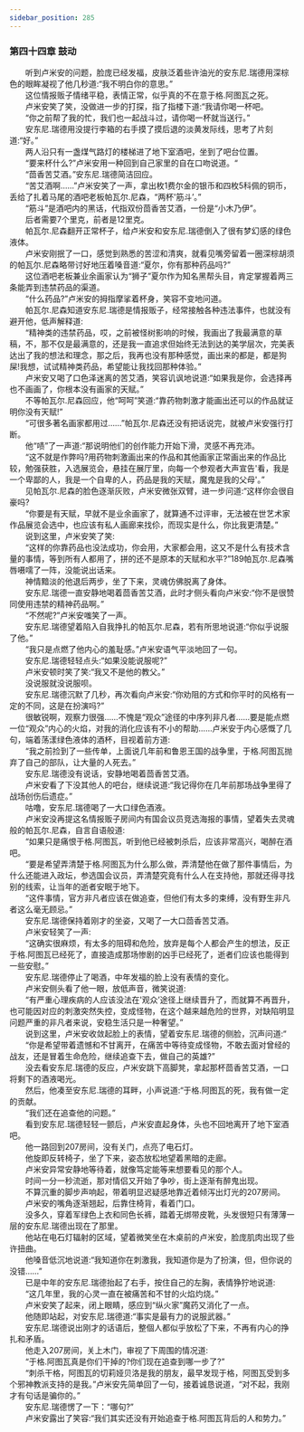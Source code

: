 ```yaml
---
sidebar_position: 285
---
```

### 第四十四章 鼓动  


　　听到卢米安的问题，脸庞已经发福，皮肤泛着些许油光的安东尼.瑞德用深棕色的眼眸凝视了他几秒道:“我不明白你的意思。”  
　　这位情报贩子情绪平稳，表情正常，似乎真的不在意于格.阿图瓦之死。  
　　卢米安笑了笑，没做进一步的打探，指了指楼下道:“我请你喝一杯吧。  
　　“你之前帮了我的忙，我们也一起战斗过，请你喝一杯就当送行。”  
　　安东尼.瑞德用没提行李箱的右手摸了摸后退的淡黄发际线，思考了片刻道:“好。”  
　　两人沿只有一盏煤气路灯的楼梯进了地下室酒吧，坐到了吧台位置。  
　　“要来杯什么?”卢米安用一种回到自己家里的自在口吻说道。“  
　　“茴香苦艾酒。”安东尼.瑞德简洁回应。  
　　“苦艾酒啊……”卢米安笑了一声，拿出枚1费尔金的银币和四枚5科佩的铜币，丢给了扎着马尾的酒吧老板帕瓦尔.尼森，“两杯'筋斗’。”  
　　“筋斗”是酒吧内的黑话，代指双份茴香苦艾酒，一份是“小木乃伊”。  
　　后者需要7个里克，前者是12里克。  
　　帕瓦尔.尼森翻开正常杯子，给卢米安和安东尼.瑞德倒入了很有梦幻感的绿色液体。  
　　卢米安刚抿了一口，感觉到熟悉的苦涩和清爽，就看见嘴旁留着一圈深棕胡须的帕瓦尔.尼森略带讨好地压着嗓音道:“夏尔，你有那种药品吗?”  
　　这位酒吧老板兼业余画家认为“狮子”夏尔作为知名黑帮头目，肯定掌握着两三条能弄到违禁药品的渠道。  
　　“什么药品?”卢米安的拇指摩挲着杯身，笑容不变地问道。  
　　帕瓦尔.尼森知道安东尼.瑞德是情报贩子，经常接触各种违法事件，也就没有避开他，低声解释道:  
　　“精神类的违禁药品，哎，之前被怪树影响的时候，我画出了我最满意的草稿，不，那不仅是最满意的，还是我一直追求但始终无法到达的美学层次，完美表达出了我的想法和理念，那之后，我再也没有那种感觉，画出来的都是，都是狗屎!我想，试试精神类药品，希望能让我找回那种体验。”  
　　卢米安又喝了口色泽迷离的苦艾酒，笑容讥讽地说道:“如果我是你，会选择再也不画画了，你根本没有画家的天赋。”  
　　不等帕瓦尔.尼森回应，他“呵呵”笑道:“靠药物刺激才能画出还可以的作品就证明你没有天赋!”  
　　“可很多著名画家都用过……”帕瓦尔.尼森还没有把话说完，就被卢米安强行打断。  
　　他“啧”了一声道:“那说明他们的创作能力开始下滑，灵感不再充沛。  
　　“这不就是作弊吗?用药物刺激画出来的作品和其他画家正常画出来的作品比较，勉强获胜，入选展览会，悬挂在展厅里，向每一个参观者大声宣告'看，我是一个卑鄙的人，我是一个自卑的人，药品是我的天赋，魔鬼是我的父母'。”  
　　见帕瓦尔.尼森的脸色逐渐灰败，卢米安微张双臂，进一步问道:“这样你会很自豪吗?  
　　“你要是有天赋，早就不是业余画家了，就算通不过评审，无法被在世艺术家作品展览会选中，也应该有私人画廊来找伱，而现实是什么，你比我更清楚。”  
　　说到这里，卢米安笑了笑:  
　　“这样的你靠药品也没法成功，你会用，大家都会用，这又不是什么有技术含量的事情，等到所有人都用了，拼的还不是原本的天赋和水平?”189帕瓦尔.尼森嘴唇嗫嚅了一阵，没能说出话来。  
　　神情黯淡的他退后两步，坐了下来，灵魂仿佛脱离了身体。  
　　安东尼.瑞德一直安静地喝着茴香苦艾酒，此时才侧头看向卢米安:“你不是很赞同使用违禁的精神药品啊。”  
　　“不然呢?”卢米安嗤笑了一声。  
　　安东尼.瑞德望着陷入自我挣扎的帕瓦尔.尼森，若有所思地说道:“你似乎说服了他。”  
　　“我只是点燃了他内心的羞耻感。”卢米安语气平淡地回了一句。  
　　安东尼.瑞德轻轻点头:“如果没能说服呢?”  
　　卢米安顿时笑了笑:“我又不是他的教父。”  
　　没说服就没说服呗。  
　　安东尼.瑞德沉默了几秒，再次看向卢米安:“你劝阻的方式和你平时的风格有一定的不同，这是在扮演吗?”  
　　很敏锐啊，观察力很强……不愧是“观众”途径的中序列非凡者……要是能点燃一位“观众”内心的火焰，对我的消化应该有不小的帮助……卢米安于内心感慨了几句，端着荡漾绿色液体的酒杯，目视着前方道:  
　　“我之前捡到了一些传单，上面说几年前和鲁恩王国的战争里，于格.阿图瓦抛弃了自己的部队，让大量的人死去。”  
　　安东尼.瑞德没有说话，安静地喝着茴香苦艾酒。  
　　卢米安看了下没其他人的吧台，继续说道:“我记得你在几年前那场战争里得了战场创伤后遗症。”  
　　咕噜，安东尼.瑞德喝了一大口绿色酒液。  
　　卢米安没再提这名情报贩子房间内有国会议员竞选海报的事情，望着失去灵魂般的帕瓦尔.尼森，自言自语般道:  
　　“如果只是痛恨于格.阿图瓦，听到他已经被刺杀后，应该非常高兴，喝醉在酒吧。  
　　“要是希望弄清楚于格.阿图瓦为什么那么做，弄清楚他在做了那件事情后，为什么还能进入政坛，参选国会议员，弄清楚究竟有什么人在支持他，那就还得寻找别的线索，让当年的逝者安眠于地下。  
　　“这件事情，官方非凡者应该在做追查，但他们有太多的束缚，没有野生非凡者这么毫无顾忌。”  
　　安东尼.瑞德保持着刚才的坐姿，又喝了一大口茴香苦艾酒。  
　　卢米安轻笑了一声:  
　　“这确实很麻烦，有太多的阻碍和危险，放弃是每个人都会产生的想法，反正于格.阿图瓦已经死了，直接造成那场惨剧的凶手已经死了，逝者们应该也能得到一些安慰。”  
　　安东尼.瑞德停止了喝酒，中年发福的脸上没有表情的变化。  
　　卢米安侧头看了他一眼，放低声音，微笑说道:  
　　“有严重心理疾病的人应该没法在'观众’途径上继续晋升了，而就算不再晋升，也可能因对应的刺激突然失控，变成怪物，在这个越来越危险的世界，对缺陷明显问题严重的非凡者来说，安稳生活只是一种奢望。”  
　　说到这里，卢米安收敛起脸上的表情，望着安东尼.瑞德的侧脸，沉声问道:“  
　　“你是希望带着遗憾和不甘离开，在痛苦中等待变成怪物，不敢去面对曾经的战友，还是冒着生命危险，继续追查下去，做自己的英雄?”  
　　没去看安东尼.瑞德的反应，卢米安跳下高脚凳，拿起那杯茴香苦艾酒，一口将剩下的酒液喝光。  
　　然后，他凑至安东尼.瑞德的耳畔，小声说道:“于格.阿图瓦的死，我有做一定的贡献。  
　　“我们还在追查他的问题。”  
　　看到安东尼.瑞德轻轻一颤后，卢米安直起身体，头也不回地离开了地下室酒吧。  
　　他一路回到207房间，没有关门，点亮了电石灯。  
　　他旋即反转椅子，坐了下来，姿态放松地望着黑暗的走廊。  
　　卢米安异常安静地等待着，就像笃定能等来想要看见的那个人。  
　　时间一分一秒流逝，那对情侣又开始了争吵，街上逐渐有醉鬼出现。  
　　不算沉重的脚步声响起，带着明显迟疑感地靠近着倾泻出灯光的207房间。  
　　卢米安的嘴角逐渐翘起，后靠住椅背，看着门口。  
　　没多久，穿着军绿色上衣和同色长裤，踏着无绑带皮靴，头发很短只有薄薄一层的安东尼.瑞德出现在了那里。  
　　他站在电石灯辐射的区域，望着微笑坐在木桌前的卢米安，脸庞肌肉出现了些许扭曲。  
　　他嗓音低沉地说道:“我知道你在刺激我，我知道你是为了扮演，但，但你说的没错……”  
　　已是中年的安东尼.瑞德抬起了右手，按住自己的左胸，表情狰狞地说道:  
　　“这几年里，我的心灵一直在被痛苦和不甘的火焰灼烧。”  
　　卢米安笑了起来，闭上眼睛，感应到“纵火家”魔药又消化了一点。  
　　他随即站起，对安东尼.瑞德道:“事实是最有力的说服武器。”  
　　安东尼.瑞德说出刚才的话语后，整個人都似乎放松了下来，不再有内心的挣扎和矛盾。  
　　他走入207房间，关上木门，审视了下周围的情况道:  
　　“于格.阿图瓦真是你们干掉的?你们现在追查到哪一步了?”  
　　“刺杀干格，阿图瓦的切莉娅贝洛是我的朋友，最早发现于格，阿图瓦受到多个邪神教派支持的是我。”卢米安先简单回了一句，接着诚恳说道，“对不起，我刚才有句话是骗你的。”  
　　安东尼.瑞德愣了一下：“哪句?”  
　　卢米安露出了笑容:“我们其实还没有开始追查于格.阿图瓦背后的人和势力。”  
